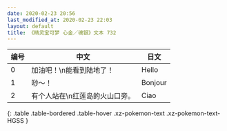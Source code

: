 ```yaml
---
date: 2020-02-23 20:56
last_modified_at: 2020-02-23 22:03
layout: default
title: 《精灵宝可梦 心金／魂银》文本 732
---
```

| 编号 | 中文 | 日文 |
| ---- | ---- | ---- |
| 0 | 加油吧！\n能看到陆地了！ | Hello |
| 1 | 唦～！ | Bonjour |
| 2 | 有个人站在\n红莲岛的火山口旁。 | Ciao |
{: .table .table-bordered .table-hover .xz-pokemon-text .xz-pokemon-text-HGSS }